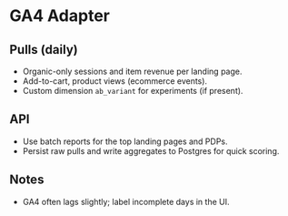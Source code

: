 # GA4 Adapter

## Pulls (daily)
- Organic-only sessions and item revenue per landing page.
- Add-to-cart, product views (ecommerce events).
- Custom dimension `ab_variant` for experiments (if present).

## API
- Use batch reports for the top landing pages and PDPs.
- Persist raw pulls and write aggregates to Postgres for quick scoring.

## Notes
- GA4 often lags slightly; label incomplete days in the UI.
